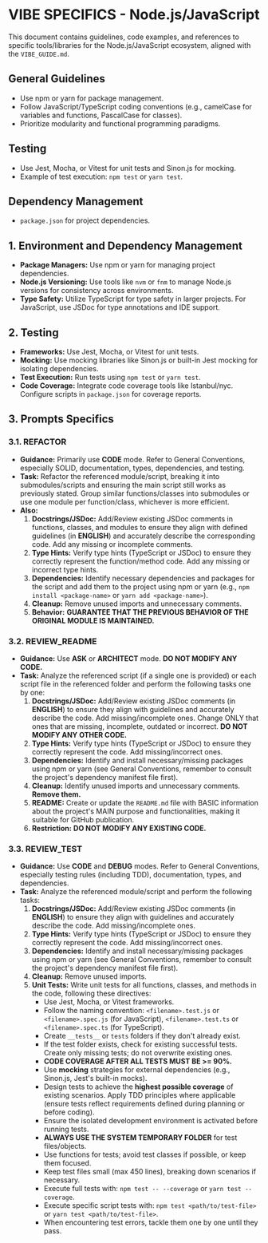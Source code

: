 # VIBE SPECIFICS - Node.js/JavaScript

This document contains guidelines, code examples, and references to specific tools/libraries for the Node.js/JavaScript ecosystem, aligned with the `VIBE_GUIDE.md`.

## General Guidelines
*   Use npm or yarn for package management.
*   Follow JavaScript/TypeScript coding conventions (e.g., camelCase for variables and functions, PascalCase for classes).
*   Prioritize modularity and functional programming paradigms.

## Testing
*   Use Jest, Mocha, or Vitest for unit tests and Sinon.js for mocking.
*   Example of test execution: `npm test` or `yarn test`.

## Dependency Management
*   `package.json` for project dependencies.

## 1. Environment and Dependency Management
*   **Package Managers:** Use npm or yarn for managing project dependencies.
*   **Node.js Versioning:** Use tools like `nvm` or `fnm` to manage Node.js versions for consistency across environments.
*   **Type Safety:** Utilize TypeScript for type safety in larger projects. For JavaScript, use JSDoc for type annotations and IDE support.

## 2. Testing
*   **Frameworks:** Use Jest, Mocha, or Vitest for unit tests.
*   **Mocking:** Use mocking libraries like Sinon.js or built-in Jest mocking for isolating dependencies.
*   **Test Execution:** Run tests using `npm test` or `yarn test`.
*   **Code Coverage:** Integrate code coverage tools like Istanbul/nyc. Configure scripts in `package.json` for coverage reports.

## 3. Prompts Specifics

### 3.1. REFACTOR
*   **Guidance:** Primarily use **CODE** mode. Refer to General Conventions, especially SOLID, documentation, types, dependencies, and testing.
*   **Task:** Refactor the referenced module/script, breaking it into submodules/scripts and ensuring the main script still works as previously stated. Group similar functions/classes into submodules or use one module per function/class, whichever is more efficient.
*   **Also:**
    1.  **Docstrings/JSDoc:** Add/Review existing JSDoc comments in functions, classes, and modules to ensure they align with defined guidelines (in **ENGLISH**) and accurately describe the corresponding code. Add any missing or incomplete comments.
    2.  **Type Hints:** Verify type hints (TypeScript or JSDoc) to ensure they correctly represent the function/method code. Add any missing or incorrect type hints.
    3.  **Dependencies:** Identify necessary dependencies and packages for the script and add them to the project using npm or yarn (e.g., `npm install <package-name>` or `yarn add <package-name>`).
    4.  **Cleanup:** Remove unused imports and unnecessary comments.
    5.  **Behavior:** **GUARANTEE THAT THE PREVIOUS BEHAVIOR OF THE ORIGINAL MODULE IS MAINTAINED.**

### 3.2. REVIEW_README
*   **Guidance:** Use **ASK** or **ARCHITECT** mode. **DO NOT MODIFY ANY CODE.**
*   **Task:** Analyze the referenced script (if a single one is provided) or each script file in the referenced folder and perform the following tasks one by one:
    1.  **Docstrings/JSDoc:** Add/Review existing JSDoc comments (in **ENGLISH**) to ensure they align with guidelines and accurately describe the code. Add missing/incomplete ones. Change ONLY that ones that are missing, incomplete, outdated or incorrect. **DO NOT MODIFY ANY OTHER CODE.**
    2.  **Type Hints:** Verify type hints (TypeScript or JSDoc) to ensure they correctly represent the code. Add missing/incorrect ones.
    3.  **Dependencies:** Identify and install necessary/missing packages using npm or yarn (see General Conventions, remember to consult the project's dependency manifest file first).
    4.  **Cleanup:** Identify unused imports and unnecessary comments. **Remove them.**
    5.  **README:** Create or update the `README.md` file with BASIC information about the project's MAIN purpose and functionalities, making it suitable for GitHub publication.
    6.  **Restriction:** **DO NOT MODIFY ANY EXISTING CODE.**

### 3.3. REVIEW_TEST
*   **Guidance:** Use **CODE** and **DEBUG** modes. Refer to General Conventions, especially testing rules (including TDD), documentation, types, and dependencies.
*   **Task:** Analyze the referenced module/script and perform the following tasks:
    1.  **Docstrings/JSDoc:** Add/Review existing JSDoc comments (in **ENGLISH**) to ensure they align with guidelines and accurately describe the code. Add missing/incomplete ones.
    2.  **Type Hints:** Verify type hints (TypeScript or JSDoc) to ensure they correctly represent the code. Add missing/incorrect ones.
    3.  **Dependencies:** Identify and install necessary/missing packages using npm or yarn (see General Conventions, remember to consult the project's dependency manifest file first).
    4.  **Cleanup:** Remove unused imports.
    5.  **Unit Tests:** Write unit tests for all functions, classes, and methods in the code, following these directives:
        *   Use Jest, Mocha, or Vitest frameworks.
        *   Follow the naming convention: `<filename>.test.js` or `<filename>.spec.js` (for JavaScript), `<filename>.test.ts` or `<filename>.spec.ts` (for TypeScript).
        *   Create `__tests__` or `tests` folders if they don't already exist.
        *   If the test folder exists, check for existing successful tests. Create only missing tests; do not overwrite existing ones.
        *   **CODE COVERAGE AFTER ALL TESTS MUST BE >= 90%.**
        *   Use **mocking** strategies for external dependencies (e.g., Sinon.js, Jest's built-in mocks).
        *   Design tests to achieve the **highest possible coverage** of existing scenarios. Apply TDD principles where applicable (ensure tests reflect requirements defined during planning or before coding).
        *   Ensure the isolated development environment is activated before running tests.
        *   **ALWAYS USE THE SYSTEM TEMPORARY FOLDER** for test files/objects.
        *   Use functions for tests; avoid test classes if possible, or keep them focused.
        *   Keep test files small (max 450 lines), breaking down scenarios if necessary.
        *   Execute full tests with: `npm test -- --coverage` or `yarn test --coverage`.
        *   Execute specific script tests with: `npm test <path/to/test-file>` or `yarn test <path/to/test-file>`.
        *   When encountering test errors, tackle them one by one until they pass.

